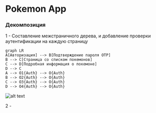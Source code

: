 # Pokemon App



### Декомпозиция

1 - Составление межстраничного дерева, и добавление проверки аутентификации на каждую страницу
```mermaid
graph LR
A[Авторизация] --> B[Подтверждение пароля OTP]
B --> C[Страница со списком покемонов]
C --> D[Подробная информация о покемоне]
D --> C
A --> O1{Auth} --> O{Auth}
B --> O2{Auth} --> O{Auth}
C --> O3{Auth} --> O{Auth}
D --> O4{Auth} --> O{Auth}
```
![alt text](https://i.ibb.co/6tGyBbW/Graph.png)

2 - 
